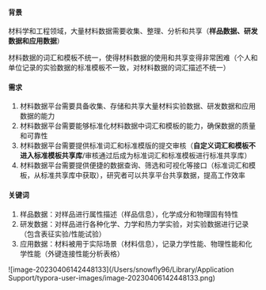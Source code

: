 #### 背景

材料学和工程领域，大量材料数据需要收集、整理、分析和共享（**样品数据、研发数据和应用数据**）

材料数据的词汇和模板不统一，使得材料数据的使用和共享变得非常困难（个人和单位记录的实验数据的标准模板不一致，对材料数据的词汇描述不统一）

#### 需求

1. 材料数据平台需要具备收集、存储和共享大量材料实验数据、研发数据和应用数据的能力
2. 材料数据平台需要能够标准化材料数据中词汇和模板的能力，确保数据的质量和可靠性
3. 材料数据平台需要提供标准词汇和标准模版的提交审核（**自定义词汇和模板不进入标准模板共享库**/审核通过后成为标准词汇和标准模板进行标准共享库）
4. 材料数据平台需要提供便捷的数据查询、筛选和可视化等接口（标准词汇和模板，从标准共享库中获取），研究者可以共享平台共享数据，提高工作效率

#### 关键词

1. 样品数据：对样品进行属性描述（样品信息），化学成分和物理固有特性
2. 研发数据：对样品进行各种化学、力学和热力学实验，对实验数据进行记录（包含表征实验/性能试验）
3. 应用数据：材料被用于实际场景（材料信息），记录力学性能、物理性能和化学性能（外键连接性能分析表格）

![image-20230406142448133](/Users/snowfly96/Library/Application Support/typora-user-images/image-20230406142448133.png)





